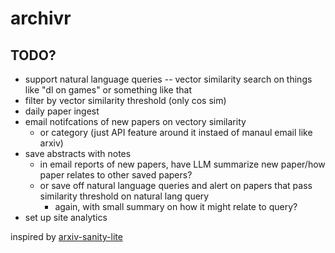 # archivr

## TODO?

- support natural language queries -- vector similarity search on things like "dl on games" or something like that
- filter by vector similarity threshold (only cos sim)
- daily paper ingest
- email notifcations of new papers on vectory similarity
  - or category (just API feature around it instaed of manaul email like arxiv)
- save abstracts with notes
  - in email reports of new papers, have LLM summarize new paper/how paper relates to other saved papers?
  - or save off natural language queries and alert on papers that pass similarity threshold on natural lang query
    - again, with small summary on how it might relate to query?
- set up site analytics

inspired by [arxiv-sanity-lite](https://github.com/karpathy/arxiv-sanity-lite)
